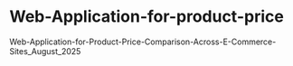 # Web-Application-for-product-price
Web-Application-for-Product-Price-Comparison-Across-E-Commerce-Sites_August_2025
